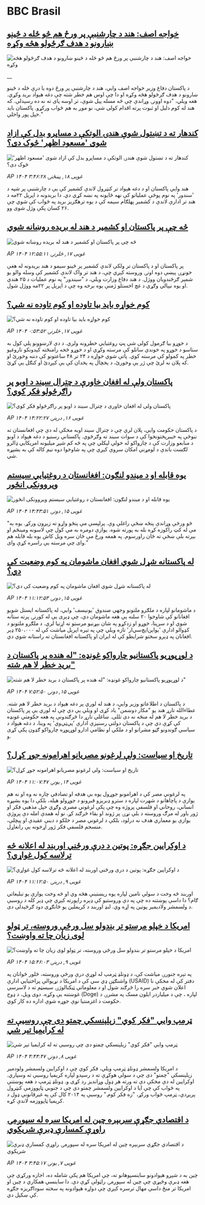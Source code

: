 # BBC Brasil## [خواجه اصف: هند د چارشنبې پر ورځ هم څو ځله د ځینو ښارونو د هدف ګرځولو هڅه وکړه](https://www.bbc.co.uk/pashto/live/cp8j8j05e9et?at_campaign=githubrss)![خواجه اصف: هند د چارشنبې پر ورځ هم څو ځله د ځینو ښارونو د هدف ګرځولو هڅه وکړه](https://ichef.bbci.co.uk/ace/standard/240/cpsprodpb/bde7/live/a662f460-2bc5-11f0-8f57-b7237f6a66e6.jpg)__د پاکستان دفاع وزیر خواجه اصف وايي، هند د چارشنبې پر ورځ دوه یا درې ځله د ځینو ښارونو د هدف ګرځولو هڅه وکړه او دا چې اوس هم خطر شته چې دغه هېواد برید وکړي.‌
هغه ویلي، "دوه اوونۍ وړاندې چې څه مسله پیل شوې، تر اوسه پای ته نه ده رسېدلې. که هند له کوم دلیل او ثبوت پرته اقدام کولی شي، نو موږ به هم ځواب ورکړو. پاکستان باید خپل پور واخلي."## [کندهار ته د تښتول شوې هندۍ الوتکې د مساپرو بدل کې ازاد شوی 'مسعود اظهر' څوک دی؟](https://www.bbc.com/pashto/articles/clyqyyy391zo?at_campaign=githubrss)![کندهار ته د تښتول شوې هندۍ الوتکې د مساپرو بدل کې ازاد شوی 'مسعود اظهر' څوک دی؟](https://ichef.bbci.co.uk/ace/standard/240/cpsprodpb/399a/live/48cf8be0-2bbd-11f0-8ff1-59f5dcf8e9f5.jpg)_AP ۱۴۰۴ غویی ۱۸, پينځنۍ ۳:۴۶:۲۸_هند وایي‌ پاکستان او د دغه هېواد تر کنټرول لاندې کشمیر کې یې د چارشنبې پر شپه د 'سندور' په نوم پوځي عملیاتو کې نهه ځایونه په نښه کړي دي.‌ 
دا بریدونه د اپرېل ۲۲مه د هند تر ادارې لاندې د کشمیر پهلګام سیمه کې د یوه ترهګریز برید په ځواب کې شوي چې ۲۶ کسان پکې وژل شوی وو.## [څه چې پر پاکستان او کشمیر د هند له بریده روښانه شوي](https://www.bbc.com/pashto/articles/c99p9jjg183o?at_campaign=githubrss)![څه چې پر پاکستان او کشمیر د هند له بریده روښانه شوي](https://ichef.bbci.co.uk/ace/standard/240/cpsprodpb/e6e6/live/82407740-2adc-11f0-8f57-b7237f6a66e6.jpg)_AP ۱۴۰۴ غویی ۱۷, څلرنۍ ۱۲:۵۵:۱۱_پر پاکستان او د پاکستان تر ولکې لاندې کشمیر پر ځینو سیمو د هند بریدونه له هغې خونړۍ پېښې دوه اونۍ وروسته کېږي چې، د هند تر واک لاندې کشمیر کې وسله والو یو شمېر ګرځندویان ووژل.
د هند دفاع وزارت ویلي، د "سیندور" په نوم عملیات د ۲۵ هندي او یوه نیپالي وګړي د غچ اخستلو ژمنې یوه برخه وه چې د اپرېل پر ۲۲مه ووژل شول.## [کوم خواړه باید بیا تاوده او کوم تاوده نه شي؟](https://www.bbc.com/pashto/articles/c75d5lg29vdo?at_campaign=githubrss)![کوم خواړه باید بیا تاوده او کوم تاوده نه شي؟](https://ichef.bbci.co.uk/ace/standard/240/cpsprodpb/1c11/live/13be9da0-2a8d-11f0-b26b-ab62c890638b.jpg)_AP ۱۴۰۴ غویی ۱۷, څلرنۍ ۰:۵۳:۵۲_د خوړو بیا ګرمول کولی شي پټ روغتیايي خطرونه ولري. د دې لارښوونو پلي کول به ستاسو د خوړو په خوندي ساتلو کې مرسته وکړي او د خوړو څخه رامنځته کېدونکو ناروغیو خطر په کمولو کې مرسته کوي.
پاتې شوي خواړه د ۲۴ تر ۴۸ ساعتونو کې دننه وخورئ او که پلان نه لرئ چې ژر یې وخورئ، د یخچال په یخدان کې یې کېږدئ او کنګل یې کړئ.## [ پاکستان ولې له افغان خاورې د چترال سیند د اوبو پر راګرځولو فکر کوي؟](https://www.bbc.com/pashto/articles/c7vnv52z7pmo?at_campaign=githubrss)![ پاکستان ولې له افغان خاورې د چترال سیند د اوبو پر راګرځولو فکر کوي؟](https://ichef.bbci.co.uk/ace/standard/240/cpsprodpb/884a/live/1cf05770-2a87-11f0-8f57-b7237f6a66e6.jpg)_AP ۱۴۰۴ غویی ۱۶, درېنۍ ۱۴:۲۲:۲۷_د پاکستان حکومت وايي، پلان لري چې د چترال سیند اوبه مخکې له دې چې افغانستان ته ننوځي په خیبرپختونخوا کې د سوات سیند ته وګرځوي.
پاکستاني رسنیو د دغه هېواد د اوبو د منابعو وزارت کې د چارواکو له خولې ليکلي چې په څه کم شپږ میلیونه امریکايي ډالرو لګښت باندې د لومړني امکان سروې کېږي چې په شاوخوا دوه نیم کاله کې به بشپړه شي.## [یوه قابله او د میندو لنګون: افغانستان د روغتیايي سیستم ویروونکی انځور](https://www.bbc.com/pashto/articles/c8epz33r583o?at_campaign=githubrss)![یوه قابله او د میندو لنګون: افغانستان د روغتیايي سیستم ویروونکی انځور](https://ichef.bbci.co.uk/ace/standard/240/cpsprodpb/3d33/live/757ccf50-2bee-11f0-8ff1-59f5dcf8e9f5.jpg)_AP ۱۴۰۴ غویی ۱۵, دونۍ ۱۴:۴۳:۵۱_"څو ورځې وړاندې پنځه ښځې راغلې وې. پرلپسې مې پنځو واړو ته زېږون ورکړ. یوه به مې له کټ راکوزه کړه بله به پورته شوه. یوازې دومره به مې کول چې لاسونه ومینځم او بېرته بلې ښځې ته ځان راورسوم. په همغه ورځ مې ځان سره ویل کاش یوه بله قابله هم وای چې مرسته یې راسره کړې وای."## [ له پاکستانه شړل شوي افغان ماشومان په کوم وضعیت کې دي؟](https://www.bbc.com/pashto/articles/cp34e793711o?at_campaign=githubrss)![ له پاکستانه شړل شوي افغان ماشومان په کوم وضعیت کې دي؟](https://ichef.bbci.co.uk/ace/standard/240/cpsprodpb/9e47/live/f5c10e50-2bf4-11f0-8ff1-59f5dcf8e9f5.jpg)_AP ۱۴۰۴ غویی ۱۵, دونۍ ۱۱:۱۲:۵۳_د ماشومانو لپاره د ملګرو ملتونو وجهي صندوق 'یونيسف' وايي، له پاکستانه ایستل شویو افغانانو کې شاوخوا ۲۰ سلنه یې هغه ماشومان دي، چې ډېری یې له کورنۍ پرته ستانه شوي او د سرپنا، خوړو او زدکړو په شان بېړنیو مرستو ته اړتیا لري. د ملګرو ملتونو د کډوالو ادارې 'یو‌اېن‌اېچ‌سي‌ار' تازه ویلي چې په تېره اپرېل میاشت کې له ۲۵۰،۰۰۰ ډېر افغانان په ډېرو سختو شرایطو کې له ایران او پاکستانه افغانستان ته راستانه شوي دي.## [د لوړپوړیو پاکستانیو چارواکو غونډه: "له هنده پر پاکستان د برید خطر لا هم شته"](https://www.bbc.com/pashto/articles/cr4n9q3qk9po?at_campaign=githubrss)![د لوړپوړیو پاکستانیو چارواکو غونډه: "له هنده پر پاکستان د برید خطر لا هم شته"](https://ichef.bbci.co.uk/ace/standard/240/cpsprodpb/b05b/live/e7948ea0-2984-11f0-8f57-b7237f6a66e6.jpg)_AP ۱۴۰۴ غویی ۱۵, دونۍ ۷:۵۲:۵۰_د پاکستان د اطلاعاتو وزیر وايي، د هند له لوري پر دغه هېواد د برید خطر لا هم شته. عطاءالله تارړ هند یو "مکار دوښمن" یاد کړی او ویلي یې دي چې له لوري یې پر پاکستان د برید خطر لا هم له منځه نه دی تللی.
ښاغلي تارړ دا څرګندونې په هغه حکومتي غونډه کې کړې دي چې د پاکستان دولتي رسنیزې ادارې 'پي‌ټي‌وي' په وینا، د دغه هېواد د سیاسي ګوندونو ګڼو مشرانو او د ملکي او نظامي ادارو لوړپوړه چارواکو ګډون پکې کړی و.## [تاریخ او سیاست: ولې لرغونو مصریانو اهرامونه جوړ کړل؟](https://www.bbc.com/pashto/articles/c1me41dgxkzo?at_campaign=githubrss)![تاریخ او سیاست: ولې لرغونو مصریانو اهرامونه جوړ کړل؟](https://ichef.bbci.co.uk/ace/standard/240/cpsprodpb/3114/live/e358da60-2bed-11f0-b26b-ab62c890638b.jpg)_AP ۱۴۰۴ غویی ۱۴, يونۍ ۱۱:۰۷:۴۷_په لرغوني مصر کې د اهرامونو جوړول یوه بې هدفه او تصادفي چاره نه وه او نه هم یوازې د پاچاهانو د شهرت لپاره د سترو ډبريزو قبرونو د جوړولو هیله، بلکې دا یوه بشپړه انساني، روحاني او فلسفي پروژه وه چې پکې لرغوني مصري وګړي خپل مذهبي فکر او ژور باور له مرګ وروسته د بلې نړۍ پر ژوند او بقاء څرګند کړ. نو له همدې امله دې پروژې یوازې یو معماري هدف نه درلود، بلکې د لرغوني مصر د خلکو د دیني عقیدې او پېچلي، منسجم فلسفي فکر ژور اړخونه یې رانغاړل.## [د اوکرایین جګړه: پوتین د درې ورځني‌ اوربند له اعلانه څه ترلاسه کول غواړي؟](https://www.bbc.com/pashto/articles/c62g1y72612o?at_campaign=githubrss)![د اوکرایین جګړه: پوتین د درې ورځني‌ اوربند له اعلانه څه ترلاسه کول غواړي؟](https://ichef.bbci.co.uk/ace/standard/240/cpsprodpb/e594/live/e8e13ba0-24de-11f0-8f57-b7237f6a66e6.jpg)_AP ۱۴۰۴ غویی ۹, درېنۍ ۱۱:۱۲:۵۰_اوربند څه وخت د سولې تامین لپاره یوه ریښتینې هڅه وي او څه وخت یوازې یو تبلیغاتي ګام؟  دا داسې پوښتنه ده چې په دې وروستیو کې ډېره راپورته کېږي چې ډېر کله د روسیې د ولسمشر ولادیمیر پوتین په اړه وي.
لنډ اوربند د کرېملین یو ځانګړی دود ګرځېدلی دی.## [امریکا د خپلو  مرستو تر بندولو سل ورځې وروسته، تر ټولو لوی زیان چا ته واوښت؟](https://www.bbc.com/pashto/articles/cwynejp4ee0o?at_campaign=githubrss)![امریکا د خپلو  مرستو تر بندولو سل ورځې وروسته، تر ټولو لوی زیان چا ته واوښت؟](https://ichef.bbci.co.uk/ace/standard/240/cpsprodpb/7c89/live/3173bcc0-2508-11f0-b26b-ab62c890638b.jpg)_AP ۱۴۰۴ غویی ۹, درېنۍ ۱۵:۴۶:۰۳_په تېره جنورۍ میاشت کې، د ډونلډ ټرمپ له لوړې درې ورځې وروسته، څلور ځوانان په واشنګټن ډي سي کې د امریکا د نړیوالې پراختیايي ادارې (USAID) دفتر کې له مخکې نا اعلان شوي خبر سره را څرګند شول او د معلوماتي ټیکنالوژۍ سیسټم ته د لاسرسي غوښتنه یې وکړه.
دوی ویل، د ډوج (Doge) لپاره ، چې د میلیاردر ایلون مسک په مشرۍ د حکومت د اغزمنتیا نوې جوړه شوې اداره ده کار کوي.## [ټرمپ وايي "فکر کوي" زېلېنسکي چمتو دی چې روسيې ته له کرايميا تېر شي](https://www.bbc.com/pashto/articles/c175yervg8qo?at_campaign=githubrss)![ټرمپ وايي "فکر کوي" زېلېنسکي چمتو دی چې روسيې ته له کرايميا تېر شي](https://ichef.bbci.co.uk/ace/standard/240/cpsprodpb/e7f3/live/218c1280-23eb-11f0-9c65-a5c3dc449bf3.jpg)_AP ۱۴۰۴ غویی ۸, دونۍ ۴:۴۴:۴۷_د امریکا ولسمشر ډونلډ ټرمپ ويلي، فکر کوي چې د اوکرايين ولسمشر ولودمير زېلېنسکي "چمتو" دی چې د سولې هوکړې ته د رسېدو لپاره کریمیا روسیې ته وسپاري.  اوکرایین له دې مخکې دې ته ورته هر ډول وړاندیز رد کړی و. ډونلډ ټرمپ د هغه پوښتنې په ځواب کې چې ایا د اوکرایین ولسمشر چمتو دی چې د جنوبي ټاپووزمې کنټرول پرېږدي، ټرمپ ځواب ورکړ، "زه فکر کوم." روسیې په ۲۰۱۴ کال کې په غیرقانوني ډول د کریمیا ټاپووزمه لاندې کړه.## [د اقتصادي جګړې سربېره چین له امريکا سره له سپوږمۍ راوړې کمسارې ډبرې شريکوي](https://www.bbc.com/pashto/articles/cp34pz75n85o?at_campaign=githubrss)![د اقتصادي جګړې سربېره چین له امريکا سره له سپوږمۍ راوړې کمسارې ډبرې شريکوي](https://ichef.bbci.co.uk/ace/standard/240/cpsprodpb/075e/live/ac52eaf0-219e-11f0-9060-674316cb3a1f.jpg)_AP ۱۴۰۴ غویی ۷, يونۍ ۳:۴۵:۱۷_چین به د شپږو هېوادونو ساینسپوهانو ته، چې امریکا هم پکې شامله ده، اجازه ورکړي چې هغه ډبرې وڅېړي چې چين له سپوږمۍ راټولې کړې دي. دا ساينسي همکاري د چين او امریکا تر منځ داسې مهال ترسره کېږي چې دواړه هېوادونه په سخته سوداګريزه جګړه کې ښکېل دي.
